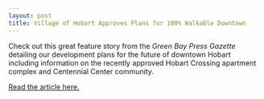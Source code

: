 ```yaml
---
layout: post
title: Village of Hobart Approves Plans for 100% Walkable Downtown
---
```


Check out this great feature story from the *Green Bay Press Gazette* detailing our development plans for the future of downtown Hobart including information on the recently approved Hobart Crossing apartment complex and Centennial Center community.

[Read the article here.](http://www.greenbaypressgazette.com/story/news/local/2014/12/18/hobart-plans-percent-walkable-downtown/20605839/)